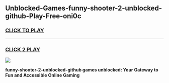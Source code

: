 
## Unblocked-Games-funny-shooter-2-unblocked-github-Play-Free-oni0c
<h3>
<a href="https://premium76.site?title=funny-shooter-2-unblocked-github&ref=12A">CLICK TO PLAY</a></h3>
<hr>

<h3>
<a href="https://premium76.site?title=funny-shooter-2-unblocked-github&ref=12A">CLICK 2 PLAY</a>
  
</h3>

<a href="https://premium76.site?title=funny-shooter-2-unblocked-github&ref=12A"><img src="https://clearcache.store/games.png"></a>


**funny-shooter-2-unblocked-github games unblocked: Your Gateway to Fun and Accessible Online Gaming**
